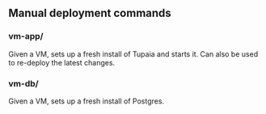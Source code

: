 ## Manual deployment commands

### vm-app/

Given a VM, sets up a fresh install of Tupaia and starts it. 
Can also be used to re-deploy the latest changes.

### vm-db/

Given a VM, sets up a fresh install of Postgres.